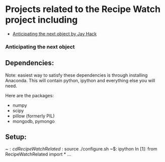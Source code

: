 Projects related to the Recipe Watch project including
===================

- [Anticipating the next object by Jay Hack](#anticipating-the-next-object)


### Anticipating the next object

Dependencies:
-------------
Note: easiest way to satisfy these dependencies is through installing Anaconda. This will contain python,
ipython and everything else you will need.

Here are the packages:
- numpy
- scipy
- pillow (formerly PIL)
- mongodb, pymongo


Setup:
------
~$: cd RecipeWatchRelated
~$: source ./configure.sh
~$: ipython
In [1]: from RecipeWatchRelated import *
...

